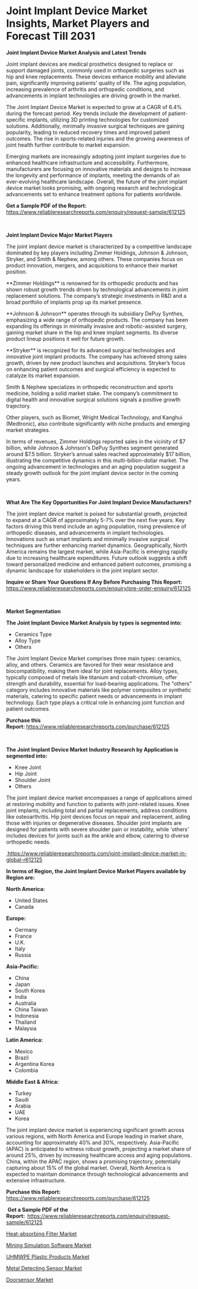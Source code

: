 <p><h1>Joint Implant Device Market Insights, Market Players and Forecast Till 2031</h1></p><p><strong>Joint Implant Device Market Analysis and Latest Trends</strong></p>
<p><p>Joint implant devices are medical prosthetics designed to replace or support damaged joints, commonly used in orthopedic surgeries such as hip and knee replacements. These devices enhance mobility and alleviate pain, significantly improving patients' quality of life. The aging population, increasing prevalence of arthritis and orthopedic conditions, and advancements in implant technologies are driving growth in the market.</p><p>The Joint Implant Device Market is expected to grow at a CAGR of 6.4% during the forecast period. Key trends include the development of patient-specific implants, utilizing 3D printing technologies for customized solutions. Additionally, minimally invasive surgical techniques are gaining popularity, leading to reduced recovery times and improved patient outcomes. The rise in sports-related injuries and the growing awareness of joint health further contribute to market expansion.</p><p>Emerging markets are increasingly adopting joint implant surgeries due to enhanced healthcare infrastructure and accessibility. Furthermore, manufacturers are focusing on innovative materials and designs to increase the longevity and performance of implants, meeting the demands of an ever-evolving healthcare landscape. Overall, the future of the joint implant device market looks promising, with ongoing research and technological advancements set to enhance treatment options for patients worldwide.</p></p>
<p><strong>Get a Sample PDF of the Report:&nbsp;</strong> <a href="https://www.reliableresearchreports.com/enquiry/request-sample/612125?utm_campaign=24&utm_medium=2&utm_source=Github&utm_content=ia&utm_term=29092024&utm_id=joint-implant-device">https://www.reliableresearchreports.com/enquiry/request-sample/612125</a></p>
<p>&nbsp;</p>
<p><strong>Joint Implant Device Major Market Players</strong></p>
<p><p>The joint implant device market is characterized by a competitive landscape dominated by key players including Zimmer Holdings, Johnson & Johnson, Stryker, and Smith & Nephew, among others. These companies focus on product innovation, mergers, and acquisitions to enhance their market position.</p><p>**Zimmer Holdings** is renowned for its orthopedic products and has shown robust growth trends driven by technological advancements in joint replacement solutions. The company’s strategic investments in R&D and a broad portfolio of implants prop up its market presence.</p><p>**Johnson & Johnson** operates through its subsidiary DePuy Synthes, emphasizing a wide range of orthopedic products. The company has been expanding its offerings in minimally invasive and robotic-assisted surgery, gaining market share in the hip and knee implant segments. Its diverse product lineup positions it well for future growth.</p><p>**Stryker** is recognized for its advanced surgical technologies and innovative joint implant products. The company has achieved strong sales growth, driven by new product launches and acquisitions. Stryker’s focus on enhancing patient outcomes and surgical efficiency is expected to catalyze its market expansion.</p><p>Smith & Nephew specializes in orthopedic reconstruction and sports medicine, holding a solid market stake. The company’s commitment to digital health and innovative surgical solutions signals a positive growth trajectory.</p><p>Other players, such as Biomet, Wright Medical Technology, and Kanghui (Medtronic), also contribute significantly with niche products and emerging market strategies. </p><p>In terms of revenues, Zimmer Holdings reported sales in the vicinity of $7 billion, while Johnson & Johnson's DePuy Synthes segment generated around $7.5 billion. Stryker’s annual sales reached approximately $17 billion, illustrating the competitive dynamics in this multi-billion-dollar market. The ongoing advancement in technologies and an aging population suggest a steady growth outlook for the joint implant device sector in the coming years.</p></p>
<p>&nbsp;</p>
<p><strong>What Are The Key Opportunities For Joint Implant Device Manufacturers?</strong></p>
<p><p>The joint implant device market is poised for substantial growth, projected to expand at a CAGR of approximately 5-7% over the next five years. Key factors driving this trend include an aging population, rising prevalence of orthopedic diseases, and advancements in implant technologies. Innovations such as smart implants and minimally invasive surgical techniques are further enhancing market dynamics. Geographically, North America remains the largest market, while Asia-Pacific is emerging rapidly due to increasing healthcare expenditures. Future outlook suggests a shift toward personalized medicine and enhanced patient outcomes, promising a dynamic landscape for stakeholders in the joint implant sector.</p></p>
<p><strong>Inquire or Share Your Questions If Any Before Purchasing This Report:</strong> <a href="https://www.reliableresearchreports.com/enquiry/pre-order-enquiry/612125?utm_campaign=24&utm_medium=2&utm_source=Github&utm_content=ia&utm_term=29092024&utm_id=joint-implant-device">https://www.reliableresearchreports.com/enquiry/pre-order-enquiry/612125</a></p>
<p>&nbsp;</p>
<p><strong>Market Segmentation</strong></p>
<p><strong>The Joint Implant Device Market Analysis by types is segmented into:</strong></p>
<p><ul><li>Ceramics Type</li><li>Alloy Type</li><li>Others</li></ul></p>
<p><p>The Joint Implant Device Market comprises three main types: ceramics, alloy, and others. Ceramics are favored for their wear resistance and biocompatibility, making them ideal for joint replacements. Alloy types, typically composed of metals like titanium and cobalt-chromium, offer strength and durability, essential for load-bearing applications. The "others" category includes innovative materials like polymer composites or synthetic materials, catering to specific patient needs or advancements in implant technology. Each type plays a critical role in enhancing joint function and patient outcomes.</p></p>
<p><strong>Purchase this Report:&nbsp;</strong><a href="https://www.reliableresearchreports.com/purchase/612125?utm_campaign=24&utm_medium=2&utm_source=Github&utm_content=ia&utm_term=29092024&utm_id=joint-implant-device">https://www.reliableresearchreports.com/purchase/612125</a></p>
<p>&nbsp;</p>
<p><strong>The Joint Implant Device Market Industry Research by Application is segmented into:</strong></p>
<p><ul><li>Knee Joint</li><li>Hip Joint</li><li>Shoulder Joint</li><li>Others</li></ul></p>
<p><p>The joint implant device market encompasses a range of applications aimed at restoring mobility and function to patients with joint-related issues. Knee joint implants, including total and partial replacements, address conditions like osteoarthritis. Hip joint devices focus on repair and replacement, aiding those with injuries or degenerative diseases. Shoulder joint implants are designed for patients with severe shoulder pain or instability, while 'others' includes devices for joints such as the ankle and elbow, catering to diverse orthopedic needs.</p></p>
<p><a href="https://www.reliableresearchreports.com/joint-implant-device-market-in-global-r612125?utm_campaign=24&utm_medium=2&utm_source=Github&utm_content=ia&utm_term=29092024&utm_id=joint-implant-device">&nbsp;https://www.reliableresearchreports.com/joint-implant-device-market-in-global-r612125</a></p>
<p><strong>In terms of Region, the Joint Implant Device Market Players available by Region are:</strong></p>
<p>
    <p> <strong> North America: </strong>
        <ul>
            <li>United States</li>
            <li>Canada</li>
        </ul>
        </p> 
    <p> <strong> Europe: </strong>
        <ul>
            <li>Germany</li>
            <li>France</li>
            <li>U.K.</li>
            <li>Italy</li>
            <li>Russia</li>
        </ul>
        </p> 
    <p> <strong> Asia-Pacific: </strong>
        <ul>
            <li>China</li>
            <li>Japan</li>
            <li>South Korea</li>
            <li>India</li>
            <li>Australia</li>
            <li>China Taiwan</li>
            <li>Indonesia</li>
            <li>Thailand</li>
            <li>Malaysia</li>
        </ul>
        </p> 
    <p> <strong> Latin America: </strong>
        <ul>
            <li>Mexico</li>
            <li>Brazil</li>
            <li>Argentina Korea</li>
            <li>Colombia</li>
        </ul>
        </p> 
    <p> <strong> Middle East & Africa: </strong>
        <ul>
            <li>Turkey</li>
            <li>Saudi</li>
            <li>Arabia</li>
            <li>UAE</li>
            <li>Korea</li>
        </ul>
    </p>
    </p>
<p><p>The joint implant device market is experiencing significant growth across various regions, with North America and Europe leading in market share, accounting for approximately 40% and 30%, respectively. Asia-Pacific (APAC) is anticipated to witness robust growth, projecting a market share of around 25%, driven by increasing healthcare access and aging populations. China, within the APAC region, shows a promising trajectory, potentially capturing about 15% of the global market. Overall, North America is expected to maintain dominance through technological advancements and extensive infrastructure.</p></p>
<p><strong>Purchase this Report: </strong><a href="https://www.reliableresearchreports.com/purchase/612125?utm_campaign=24&utm_medium=2&utm_source=Github&utm_content=ia&utm_term=29092024&utm_id=joint-implant-device">https://www.reliableresearchreports.com/purchase/612125</a></p>
<p>&nbsp;<strong>Get a Sample PDF of the Report:&nbsp;&nbsp;</strong><a href="https://www.reliableresearchreports.com/enquiry/request-sample/612125?utm_campaign=24&utm_medium=2&utm_source=Github&utm_content=ia&utm_term=29092024&utm_id=joint-implant-device">https://www.reliableresearchreports.com/enquiry/request-sample/612125</a></p>
<p><strong></strong></p>
<p><p><a href="https://github.com/MarlinNader2023/Market-Research-Report-List-1/blob/main/heat-absorbing-filter-market.md?utm_campaign=24&utm_medium=2&utm_source=Github&utm_content=ia&utm_term=29092024&utm_id=joint-implant-device">Heat-absorbing Filter Market</a></p><p><a href="https://www.linkedin.com/pulse/mining-simulation-software-market-overview-global-trends-future-iwlnf?utm_campaign=24&utm_medium=2&utm_source=Github&utm_content=ia&utm_term=29092024&utm_id=joint-implant-device">Mining Simulation Software Market</a></p><p><a href="https://github.com/SanjidaMahmud81/Market-Research-Report-List-1/blob/main/uhmwpe-plastic-products-market.md?utm_campaign=24&utm_medium=2&utm_source=Github&utm_content=ia&utm_term=29092024&utm_id=joint-implant-device">UHMWPE Plastic Products Market</a></p><p><a href="https://issuu.com/reportprime-2/docs/metal-detecting-sensor-market-size-_75efdd105fbae3?utm_campaign=24&utm_medium=2&utm_source=Github&utm_content=ia&utm_term=29092024&utm_id=joint-implant-device">Metal Detecting Sensor Market</a></p><p><a href="https://issuu.com/reportprime-2/docs/doorsensor-market-size-2030.pptx_ca1191cdbd40f2?utm_campaign=24&utm_medium=2&utm_source=Github&utm_content=ia&utm_term=29092024&utm_id=joint-implant-device">Doorsensor Market</a></p></p>